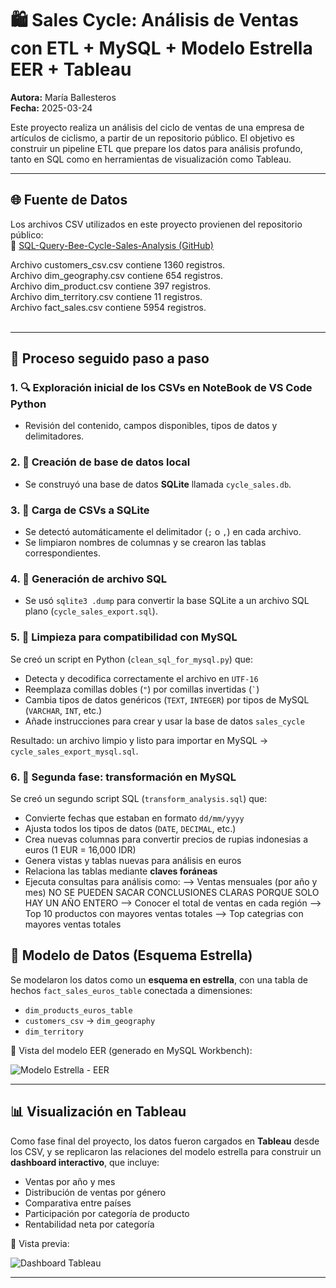 # 🛍️ Sales Cycle: Análisis de Ventas con ETL + MySQL + Modelo Estrella EER + Tableau

**Autora:** María Ballesteros  
**Fecha:** 2025-03-24

Este proyecto realiza un análisis del ciclo de ventas de una empresa de artículos de ciclismo, a partir de un repositorio público. El objetivo es construir un pipeline ETL que prepare los datos para análisis profundo, tanto en SQL como en herramientas de visualización como Tableau.

---

## 🌐 Fuente de Datos

Los archivos CSV utilizados en este proyecto provienen del repositorio público:  
🔗 [SQL-Query-Bee-Cycle-Sales-Analysis (GitHub)](https://github.com/aldimeolaalfarisy/SQL-Query-Bee-Cycle-Sales-Analysis)

Archivo customers_csv.csv contiene 1360 registros. <br>
Archivo dim_geography.csv contiene 654 registros.<br>
Archivo dim_product.csv contiene 397 registros.<br>
Archivo dim_territory.csv contiene 11 registros.<br>
Archivo fact_sales.csv contiene 5954 registros.<br>
<br>

---

## 🔄 Proceso seguido paso a paso

### 1. 🔍 Exploración inicial de los CSVs en NoteBook de VS Code Python
- Revisión del contenido, campos disponibles, tipos de datos y delimitadores.

### 2. 🧱 Creación de base de datos local
- Se construyó una base de datos **SQLite** llamada `cycle_sales.db`.

### 3. 📁 Carga de CSVs a SQLite
- Se detectó automáticamente el delimitador (`;` o `,`) en cada archivo.
- Se limpiaron nombres de columnas y se crearon las tablas correspondientes.

### 4. 💾 Generación de archivo SQL
- Se usó `sqlite3 .dump` para convertir la base SQLite a un archivo SQL plano (`cycle_sales_export.sql`).

### 5. 🧹 Limpieza para compatibilidad con MySQL
Se creó un script en Python (`clean_sql_for_mysql.py`) que:
- Detecta y decodifica correctamente el archivo en `UTF-16`
- Reemplaza comillas dobles (`"`) por comillas invertidas (`` ` ``)
- Cambia tipos de datos genéricos (`TEXT`, `INTEGER`) por tipos de MySQL (`VARCHAR`, `INT`, etc.)
- Añade instrucciones para crear y usar la base de datos `sales_cycle`

Resultado: un archivo limpio y listo para importar en MySQL → `cycle_sales_export_mysql.sql`.

### 6. 🧾 Segunda fase: transformación en MySQL

Se creó un segundo script SQL (`transform_analysis.sql`) que:

- Convierte fechas que estaban en formato `dd/mm/yyyy`
- Ajusta todos los tipos de datos (`DATE`, `DECIMAL`, etc.)
- Crea nuevas columnas para convertir precios de rupias indonesias a euros (1 EUR = 16,000 IDR)
- Genera vistas y tablas nuevas para análisis en euros
- Relaciona las tablas mediante **claves foráneas**
- Ejecuta consultas para análisis como:
--> Ventas mensuales (por año y mes) NO SE PUEDEN SACAR CONCLUSIONES CLARAS PORQUE SOLO HAY UN AÑO ENTERO
--> Conocer el total de ventas en cada región
--> Top 10 productos con mayores ventas totales
--> Top categrias con mayores ventas totales

## 🧩 Modelo de Datos (Esquema Estrella)

Se modelaron los datos como un **esquema en estrella**, con una tabla de hechos `fact_sales_euros_table` conectada a dimensiones:

- `dim_products_euros_table`
- `customers_csv` → `dim_geography`
- `dim_territory`

📌 Vista del modelo EER (generado en MySQL Workbench):

![Modelo Estrella - EER](star_schema_sales_cycle.png)

---

## 📊 Visualización en Tableau

Como fase final del proyecto, los datos fueron cargados en **Tableau** desde los CSV, y se replicaron las relaciones del modelo estrella para construir un **dashboard interactivo**, que incluye:

- Ventas por año y mes
- Distribución de ventas por género
- Comparativa entre países
- Participación por categoría de producto
- Rentabilidad neta por categoría

📸 Vista previa:

![Dashboard Tableau](dashboard_tableau.png)

---
